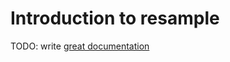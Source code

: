 # Introduction to resample

TODO: write [great documentation](http://jacobian.org/writing/what-to-write/)

